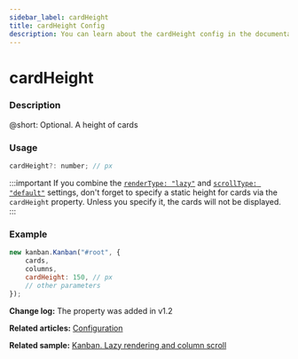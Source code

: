 ```yaml
---
sidebar_label: cardHeight
title: cardHeight Config
description: You can learn about the cardHeight config in the documentation of the DHTMLX JavaScript Kanban library. Browse developer guides and API reference, try out code examples and live demos, and download a free 30-day evaluation version of DHTMLX Kanban.
---
```


# cardHeight

### Description

@short: Optional. A height of cards

### Usage

~~~jsx {}
cardHeight?: number; // px
~~~

:::important
If you combine the [`renderType: "lazy"`](api/config/js_kanban_rendertype_config.md) and [`scrollType: "default"`](api/config/js_kanban_scrolltype_config.md) settings, don't forget to specify a static height for cards via the `cardHeight` property. Unless you specify it, the cards will not be displayed.
:::

### Example

~~~jsx {4}
new kanban.Kanban("#root", {
	cards,
	columns,
	cardHeight: 150, // px
	// other parameters
});
~~~

**Change log:** The property was added in v1.2

**Related articles:** [Configuration](../../../guides/configuration#cards)

**Related sample:** [Kanban. Lazy rendering and column scroll](https://snippet.dhtmlx.com/xez9ghqq?tag=kanban)
